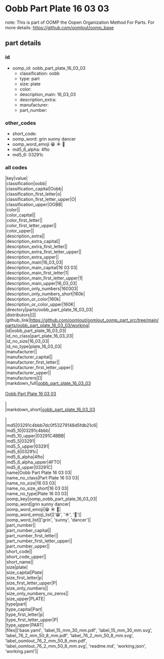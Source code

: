 # Oobb Part Plate 16 03 03  

note: This is part of OOMP the Oopen Organization Method For Parts. For more details: https://github.com/oomlout/oomp_base

##  part details





### id
* oomp_id: oobb_part_plate_16_03_03
  * classification: oobb
  * type: part
  * size: plate
  * color: 
  * description_main: 16_03_03
  * description_extra: 
  * manufacturer: 
  * part_number: 

### other_codes
* short_code: 
* oomp_word: grin sunny dancer
* oomp_word_emoji :grin: :sunny: :dancer:
* md5_6_alpha: 4fto
* md5_6: 03291c

### all codes 
|key|value|  
|classification|oobb|  
|classification_capital|Oobb|  
|classification_first_letter|o|  
|classification_first_letter_upper|O|  
|classification_upper|OOBB|  
|color||  
|color_capital||  
|color_first_letter||  
|color_first_letter_upper||  
|color_upper||  
|description_extra||  
|description_extra_capital||  
|description_extra_first_letter||  
|description_extra_first_letter_upper||  
|description_extra_upper||  
|description_main|16_03_03|  
|description_main_capital|16 03 03|  
|description_main_first_letter|1|  
|description_main_first_letter_upper|1|  
|description_main_upper|16_03_03|  
|description_only_numbers|160303|  
|description_only_numbers_short|160k|  
|description_or_color|160k|  
|description_or_color_upper|160K|  
|directory|parts/oobb_part_plate_16_03_03|  
|distributors|[]|  
|github_link|https://github.com/oomlout/oomlout_oomp_part_src/tree/main/parts/oobb_part_plate_16_03_03/working|  
|id|oobb_part_plate_16_03_03|  
|id_no_class|part_plate_16_03_03|  
|id_no_size|16_03_03|  
|id_no_type|plate_16_03_03|  
|manufacturer||  
|manufacturer_capital||  
|manufacturer_first_letter||  
|manufacturer_first_letter_upper||  
|manufacturer_upper||  
|manufacturers|[]|  
|markdown_full|[oobb_part_plate_16_03_03](https://github.com/oomlout/oomlout_oomp_part_src/tree/main/parts/oobb_part_plate_16_03_03/working)<br>[](https://github.com/oomlout/oomlout_oomp_part_src/tree/main/parts/oobb_part_plate_16_03_03/working)<br>[Oobb Part Plate 16 03 03](https://github.com/oomlout/oomlout_oomp_part_src/tree/main/parts/oobb_part_plate_16_03_03/working)<br><br>|  
|markdown_short|[oobb_part_plate_16_03_03](https://github.com/oomlout/oomlout_oomp_part_src/tree/main/parts/oobb_part_plate_16_03_03/working)<br><br>|  
|md5|03291c4bbb7dc0f53279148d5fdb21c6|  
|md5_10|03291c4bbb|  
|md5_10_upper|03291C4BBB|  
|md5_5|03291|  
|md5_5_upper|03291|  
|md5_6|03291c|  
|md5_6_alpha|4fto|  
|md5_6_alpha_upper|4FTO|  
|md5_6_upper|03291C|  
|name|Oobb Part Plate 16 03 03|  
|name_no_class|Part Plate 16 03 03|  
|name_no_size|16 03 03|  
|name_no_size_short|16 03 03|  
|name_no_type|Plate 16 03 03|  
|oomp_key|oomp_oobb_part_plate_16_03_03|  
|oomp_word|grin sunny dancer|  
|oomp_word_emoji|:grin: :sunny: :dancer:|  
|oomp_word_emoji_list|[':grin:', ':sunny:', ':dancer:']|  
|oomp_word_list|['grin', 'sunny', 'dancer']|  
|part_number||  
|part_number_capital||  
|part_number_first_letter||  
|part_number_first_letter_upper||  
|part_number_upper||  
|short_code||  
|short_code_upper||  
|short_name||  
|size|plate|  
|size_capital|Plate|  
|size_first_letter|p|  
|size_first_letter_upper|P|  
|size_only_numbers||  
|size_only_numbers_no_zeros||  
|size_upper|PLATE|  
|type|part|  
|type_capital|Part|  
|type_first_letter|p|  
|type_first_letter_upper|P|  
|type_upper|PART|  
|files|['base.yaml', 'label_15_mm_30_mm.pdf', 'label_15_mm_30_mm.svg', 'label_76_2_mm_50_8_mm.pdf', 'label_76_2_mm_50_8_mm.svg', 'label_oomlout_76_2_mm_50_8_mm.pdf', 'label_oomlout_76_2_mm_50_8_mm.svg', 'readme.md', 'working.json', 'working.yaml']|  
